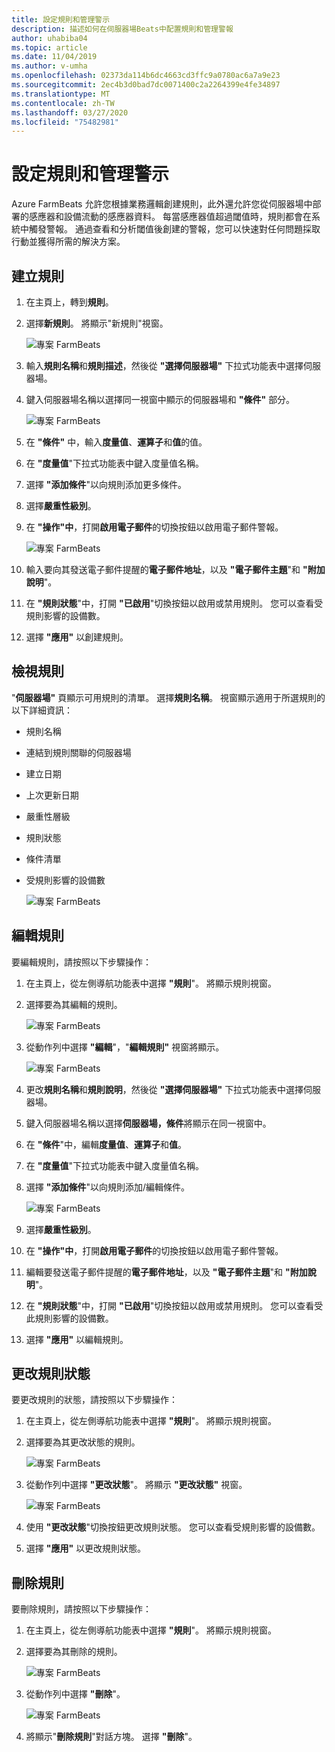 ```yaml
---
title: 設定規則和管理警示
description: 描述如何在伺服器場Beats中配置規則和管理警報
author: uhabiba04
ms.topic: article
ms.date: 11/04/2019
ms.author: v-umha
ms.openlocfilehash: 02373da114b6dc4663cd3ffc9a0780ac6a7a9e23
ms.sourcegitcommit: 2ec4b3d0bad7dc0071400c2a2264399e4fe34897
ms.translationtype: MT
ms.contentlocale: zh-TW
ms.lasthandoff: 03/27/2020
ms.locfileid: "75482981"
---
```

# <a name="configure-rules-and-manage-alerts"></a>設定規則和管理警示

Azure FarmBeats 允許您根據業務邏輯創建規則，此外還允許您從伺服器場中部署的感應器和設備流動的感應器資料。 每當感應器值超過閾值時，規則都會在系統中觸發警報。 通過查看和分析閾值後創建的警報，您可以快速對任何問題採取行動並獲得所需的解決方案。

## <a name="create-rule"></a>建立規則

1. 在主頁上，轉到**規則**。
2. 選擇**新規則**。 將顯示"新規則"視窗。

    ![專案 FarmBeats](./media/configure-rules-and-alerts-in-azure-farmbeats/new-rule-1.png)

3. 輸入**規則名稱**和**規則描述**，然後從 **"選擇伺服器場"** 下拉式功能表中選擇伺服器場。
4. 鍵入伺服器場名稱以選擇同一視窗中顯示的伺服器場和 **"條件"** 部分。  

    ![專案 FarmBeats](./media/configure-rules-and-alerts-in-azure-farmbeats/new-rule-condition-1.png)

5. 在 **"條件"** 中，輸入**度量值**、**運算子**和**值**的值。
6. 在 **"度量值**"下拉式功能表中鍵入度量值名稱。
7. 選擇 **"添加條件**"以向規則添加更多條件。
8. 選擇**嚴重性級別**。
9. 在 **"操作"中**，打開**啟用電子郵件**的切換按鈕以啟用電子郵件警報。

    ![專案 FarmBeats](./media/configure-rules-and-alerts-in-azure-farmbeats/new-rule-email-1.png)

10. 輸入要向其發送電子郵件提醒的**電子郵件地址**，以及 **"電子郵件主題**"和 **"附加說明**"。  
11. 在 **"規則狀態**"中，打開 **"已啟用**"切換按鈕以啟用或禁用規則。
    您可以查看受規則影響的設備數。
12. 選擇 **"應用"** 以創建規則。

## <a name="view-rule"></a>檢視規則

"**伺服器場"** 頁顯示可用規則的清單。 選擇**規則名稱**。 視窗顯示適用于所選規則的以下詳細資訊：
 - 規則名稱
 - 連結到規則關聯的伺服器場
 - 建立日期
 - 上次更新日期
 - 嚴重性層級
 - 規則狀態
 - 條件清單  
 - 受規則影響的設備數

    ![專案 FarmBeats](./media/configure-rules-and-alerts-in-azure-farmbeats/view-rule-1.png)

## <a name="edit-rule"></a>編輯規則

要編輯規則，請按照以下步驟操作：

1. 在主頁上，從左側導航功能表中選擇 **"規則**"。
   將顯示規則視窗。
2. 選擇要為其編輯的規則。

    ![專案 FarmBeats](./media/configure-rules-and-alerts-in-azure-farmbeats/edit-rule-action-bar-1.png)

3. 從動作列中選擇 **"編輯**"，"**編輯規則"** 視窗將顯示。

    ![專案 FarmBeats](./media/configure-rules-and-alerts-in-azure-farmbeats/edit-rule-one-1.png)

4. 更改**規則名稱**和**規則說明**，然後從 **"選擇伺服器場"** 下拉式功能表中選擇伺服器場。
5. 鍵入伺服器場名稱以選擇**伺服器場，條件**將顯示在同一視窗中。  
6. 在 **"條件**"中，編輯**度量值**、**運算子**和**值**。
7. 在 **"度量值**"下拉式功能表中鍵入度量值名稱。
8. 選擇 **"添加條件**"以向規則添加/編輯條件。

    ![專案 FarmBeats](./media/configure-rules-and-alerts-in-azure-farmbeats/edit-rule-two-1.png)

9.  選擇**嚴重性級別**。  
10. 在 **"操作"中**，打開**啟用電子郵件**的切換按鈕以啟用電子郵件警報。
11. 編輯要發送電子郵件提醒的**電子郵件地址**，以及 **"電子郵件主題**"和 **"附加說明**"。  
12. 在 **"規則狀態**"中，打開 **"已啟用**"切換按鈕以啟用或禁用規則。
您可以查看受此規則影響的設備數。
13. 選擇 **"應用"** 以編輯規則。

## <a name="change-rule-status"></a>更改規則狀態

要更改規則的狀態，請按照以下步驟操作：

1. 在主頁上，從左側導航功能表中選擇 **"規則**"。 將顯示規則視窗。
2. 選擇要為其更改狀態的規則。

    ![專案 FarmBeats](./media/configure-rules-and-alerts-in-azure-farmbeats/change-status-rule-action-bar-1.png)

3. 從動作列中選擇 **"更改狀態**"。 將顯示 **"更改狀態"** 視窗。

    ![專案 FarmBeats](./media/configure-rules-and-alerts-in-azure-farmbeats/rule-change-status-1.png)

3. 使用 **"更改狀態**"切換按鈕更改規則狀態。
   您可以查看受規則影響的設備數。
4. 選擇 **"應用"** 以更改規則狀態。

## <a name="delete-rule"></a>刪除規則

要刪除規則，請按照以下步驟操作：

1. 在主頁上，從左側導航功能表中選擇 **"規則**"。 將顯示規則視窗。
2. 選擇要為其刪除的規則。

    ![專案 FarmBeats](./media/configure-rules-and-alerts-in-azure-farmbeats/delete-rule-action-bar-1.png)

3. 從動作列中選擇 **"刪除**"。

    ![專案 FarmBeats](./media/configure-rules-and-alerts-in-azure-farmbeats/delete-rule-1.png)

4. 將顯示"**刪除規則**"對話方塊。 選擇 **"刪除**"。
